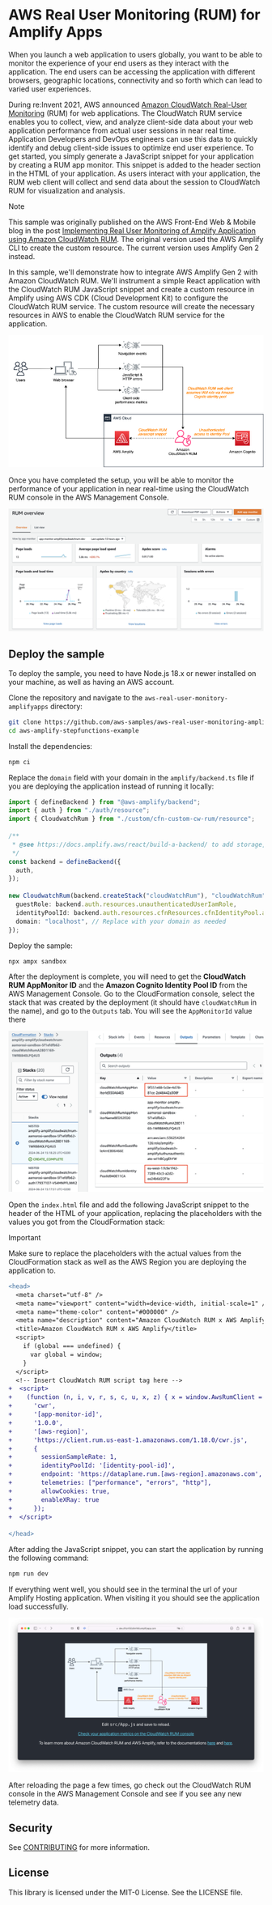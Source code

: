 # AWS Real User Monitoring (RUM) for Amplify Apps

When you launch a web application to users globally, you want to be able to monitor the experience of your end users as they interact with the application. The end users can be accessing the application with different browsers, geographic locations, connectivity and so forth which can lead to varied user experiences.

During re:Invent 2021, AWS announced [Amazon CloudWatch Real-User Monitoring](https://aws.amazon.com/blogs/aws/cloudwatch-rum/) (RUM) for web applications. The CloudWatch RUM service enables you to collect, view, and analyze client-side data about your web application performance from actual user sessions in near real time. Application Developers and DevOps engineers can use this data to quickly identify and debug client-side issues to optimize end user experience. To get started, you simply generate a JavaScript snippet for your application by creating a RUM app monitor. This snippet is added to the header section in the HTML of your application. As users interact with your application, the RUM web client will collect and send data about the session to CloudWatch RUM for visualization and analysis.

> [!Note]
> This sample was originally published on the AWS Front-End Web & Mobile blog in the post [Implementing Real User Monitoring of Amplify Application using Amazon CloudWatch RUM](https://aws.amazon.com/blogs/mobile/implementing-real-user-monitoring-of-amplify-application-using-amazon-cloudwatch-rum/). The original version used the AWS Amplify CLI to create the custom resource. The current version uses Amplify Gen 2 instead.

In this sample, we'll demonstrate how to integrate AWS Amplify Gen 2 with Amazon CloudWatch RUM. We'll instrument a simple React application with the CloudWatch RUM JavaScript snippet and create a custom resource in Amplify using AWS CDK (Cloud Development Kit) to configure the CloudWatch RUM service. The custom resource will create the necessary resources in AWS to enable the CloudWatch RUM service for the application.

![Solution archiecture diagram](public/architecture.jpg)

Once you have completed the setup, you will be able to monitor the performance of your application in near real-time using the CloudWatch RUM console in the AWS Management Console.

![CloudWatch RUM Console](assets/console.jpg)

## Deploy the sample

To deploy the sample, you need to have Node.js 18.x or newer installed on your machine, as well as having an AWS account.

Clone the repository and navigate to the `aws-real-user-monitory-amplifyapps` directory:

```sh
git clone https://github.com/aws-samples/aws-real-user-monitoring-amplifyapps.git
cd aws-amplify-stepfunctions-example
```

Install the dependencies:

```sh
npm ci
```

Replace the `domain` field with your domain in the `amplify/backend.ts` file if you are deploying the application instead of running it locally:

```ts
import { defineBackend } from "@aws-amplify/backend";
import { auth } from "./auth/resource";
import { CloudwatchRum } from "./custom/cfn-custom-cw-rum/resource";

/**
 * @see https://docs.amplify.aws/react/build-a-backend/ to add storage, functions, and more
 */
const backend = defineBackend({
  auth,
});

new CloudwatchRum(backend.createStack("cloudWatchRum"), "cloudWatchRum", {
  guestRole: backend.auth.resources.unauthenticatedUserIamRole,
  identityPoolId: backend.auth.resources.cfnResources.cfnIdentityPool.attrId,
  domain: "localhost", // Replace with your domain as needed
});
```

Deploy the sample:

```sh
npx ampx sandbox
```

After the deployment is complete, you will need to get the **CloudWatch RUM AppMonitor ID** and the **Amazon Cognito Identity Pool ID** from the AWS Management Console. Go to the CloudFormation console, select the stack that was created by the deployment (it should have `cloudWatchRum` in the name), and go to the `Outputs` tab. You will see the `AppMonitorId` value there

![CloudFormation Console](assets/cloudformation_output.png)

Open the `index.html` file and add the following JavaScript snippet to the header of the HTML of your application, replacing the placeholders with the values you got from the CloudFormation stack:

> [!Important]
> Make sure to replace the placeholders with the actual values from the CloudFormation stack as well as the AWS Region you are deploying the application to.

```diff
<head>
  <meta charset="utf-8" />
  <meta name="viewport" content="width=device-width, initial-scale=1" />
  <meta name="theme-color" content="#000000" />
  <meta name="description" content="Amazon CloudWatch RUM x AWS Amplify" />
  <title>Amazon CloudWatch RUM x AWS Amplify</title>
  <script>
    if (global === undefined) {
      var global = window;
    }
  </script>
  <!-- Insert CloudWatch RUM script tag here -->
+  <script>
+    (function (n, i, v, r, s, c, u, x, z) { x = window.AwsRumClient = { q: [], n: n, i: i, v: v, r: r, c: c, u: u }; window[n] = function (c, p) { x.q.push({ c: c, p: p }); }; z = document.createElement('script'); z.async = true; z.src = s; document.head.insertBefore(z, document.getElementsByTagName('script')[0]); })(
+      'cwr',
+      '[app-monitor-id]',
+      '1.0.0',
+      '[aws-region]',
+      'https://client.rum.us-east-1.amazonaws.com/1.18.0/cwr.js',
+      {
+        sessionSampleRate: 1,
+        identityPoolId: '[identity-pool-id]',
+        endpoint: 'https://dataplane.rum.[aws-region].amazonaws.com',
+        telemetries: ["performance", "errors", "http"],
+        allowCookies: true,
+        enableXRay: true
+      });
+  </script>

</head>
```

After adding the JavaScript snippet, you can start the application by running the following command:

```sh
npm run dev
```

If everything went well, you should see in the terminal the url of your Amplify Hosting application. When visiting it you should see the application load successfully.

![App Screen](assets/app.png)

After reloading the page a few times, go check out the CloudWatch RUM console in the AWS Management Console and see if you see any new telemetry data.

## Security

See [CONTRIBUTING](CONTRIBUTING.md#security-issue-notifications) for more information.

## License

This library is licensed under the MIT-0 License. See the LICENSE file.
